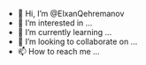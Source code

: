 - 👋 Hi, I’m @ElxanQehremanov
- 👀 I’m interested in ...
- 🌱 I’m currently learning ...
- 💞️ I’m looking to collaborate on ...
- 📫 How to reach me ...

<!---
ElxanQehremanov/ElxanQehremanov is a ✨ special ✨ repository because its `README.md` (this file) appears on your GitHub profile.
You can click the Preview link to take a look at your changes.
--->

